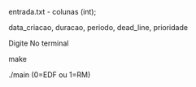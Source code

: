 entrada.txt - colunas (int);

data_criacao, duracao, periodo, dead_line, prioridade



Digite No terminal

make

./main (0=EDF ou 1=RM)
